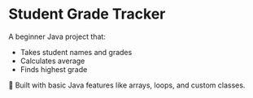 # Student Grade Tracker

A beginner Java project that:
- Takes student names and grades
- Calculates average
- Finds highest grade

🚀 Built with basic Java features like arrays, loops, and custom classes.
